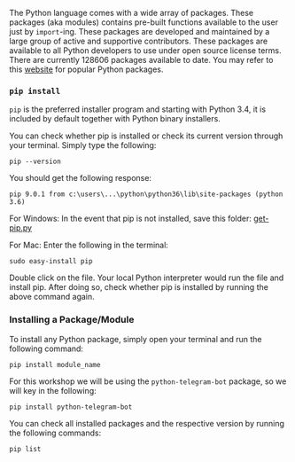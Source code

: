 The Python language comes with a wide array of packages. These packages (aka modules) contains pre-built functions available to the user just by `import`-ing. These packages are developed and maintained by a large group of active and supportive contributors. These packages are available to all Python developers to use under open source license terms. There are currently 128606 packages available to date. You may refer to this [website](https://pythontips.com/2013/07/30/20-python-libraries-you-cant-live-without/) for popular Python packages. 

### `pip install`

`pip` is the preferred installer program and starting with Python 3.4, it is included by default together with Python binary installers. 

You can check whether pip is installed or check its current version through your terminal. Simply type the following:

```
pip --version
```

You should get the following response:

```
pip 9.0.1 from c:\users\...\python\python36\lib\site-packages (python 3.6)
```

For Windows: 
In the event that pip is not installed, save this folder: [get-pip.py](https://bootstrap.pypa.io/get-pip.py)

For Mac:
Enter the following in the terminal:

```
sudo easy-install pip
```

Double click on the file. Your local Python interpreter would run the file and install pip. After doing so, check whether pip is installed by running the above command again. 

### Installing a Package/Module

To install any Python package, simply open your terminal and run the following command:

```
pip install module_name
```

For this workshop we will be using the `python-telegram-bot` package, so we will key in the following:

```
pip install python-telegram-bot
```

You can check all installed packages and the respective version by running the following commands:

```
pip list
```

